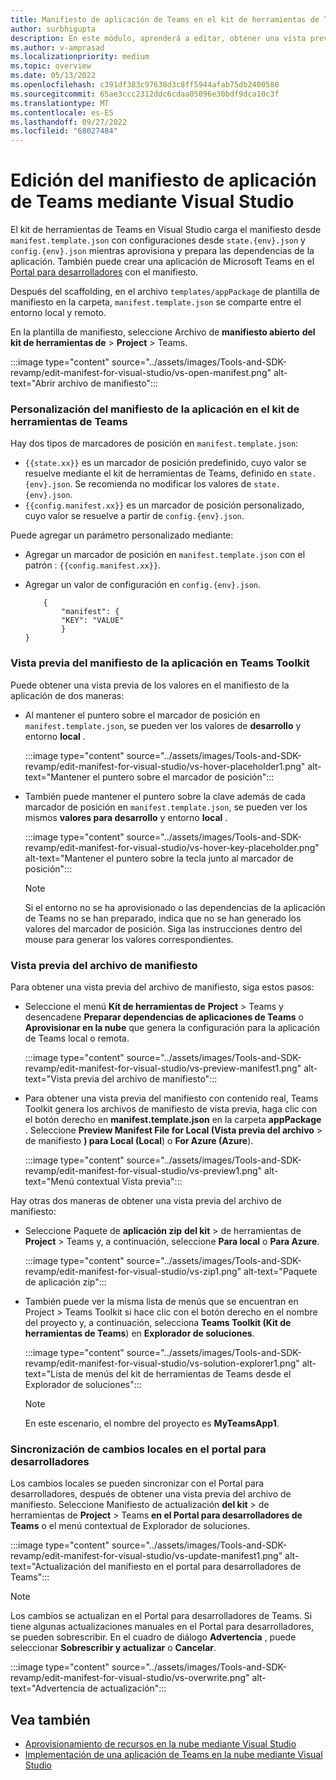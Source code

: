 ```yaml
---
title: Manifiesto de aplicación de Teams en el kit de herramientas de Teams para Visual Studio
author: surbhigupta
description: En este módulo, aprenderá a editar, obtener una vista previa y personalizar el manifiesto de aplicación de Teams en el entorno diferente para Visual Studio.
ms.author: v-amprasad
ms.localizationpriority: medium
ms.topic: overview
ms.date: 05/13/2022
ms.openlocfilehash: c391df383c97638d3c8ff5944afab75db2400580
ms.sourcegitcommit: 65ae3ccc2312ddc6cdaa05096e30bdf9dca10c3f
ms.translationtype: MT
ms.contentlocale: es-ES
ms.lasthandoff: 09/27/2022
ms.locfileid: "68027484"
---
```

# <a name="edit-teams-app-manifest-using-visual-studio"></a>Edición del manifiesto de aplicación de Teams mediante Visual Studio

El kit de herramientas de Teams en Visual Studio carga el manifiesto desde `manifest.template.json` con configuraciones desde `state.{env}.json` y `config.{env}.json` mientras aprovisiona y prepara las dependencias de la aplicación. También puede crear una aplicación de Microsoft Teams en el [Portal para desarrolladores](https://dev.teams.microsoft.com/apps) con el manifiesto.

Después del scaffolding, en el archivo `templates/appPackage` de plantilla de manifiesto en la carpeta, `manifest.template.json` se comparte entre el entorno local y remoto.

En la plantilla de manifiesto, seleccione Archivo de **manifiesto abierto** **del kit de herramientas de** >  **Project** >  Teams.

:::image type="content" source="../assets/images/Tools-and-SDK-revamp/edit-manifest-for-visual-studio/vs-open-manifest.png" alt-text="Abrir archivo de manifiesto":::

### <a name="customize-app-manifest-in-teams-toolkit"></a>Personalización del manifiesto de la aplicación en el kit de herramientas de Teams

Hay dos tipos de marcadores de posición en `manifest.template.json`:

- `{{state.xx}}` es un marcador de posición predefinido, cuyo valor se resuelve mediante el kit de herramientas de Teams, definido en `state.{env}.json`. Se recomienda no modificar los valores de `state.{env}.json`.
- `{{config.manifest.xx}}` es un marcador de posición personalizado, cuyo valor se resuelve a partir de `config.{env}.json`.

Puede agregar un parámetro personalizado mediante:

- Agregar un marcador de posición en `manifest.template.json` con el patrón : `{{config.manifest.xx}}`.
- Agregar un valor de configuración en `config.{env}.json`.

    ```
        {
            "manifest": {
            "KEY": "VALUE"
            }
    }
    ```

### <a name="preview-app-manifest-in-teams-toolkit"></a>Vista previa del manifiesto de la aplicación en Teams Toolkit

Puede obtener una vista previa de los valores en el manifiesto de la aplicación de dos maneras:

- Al mantener el puntero sobre el marcador de posición en `manifest.template.json`, se pueden ver los valores de **desarrollo** y entorno **local** .

   :::image type="content" source="../assets/images/Tools-and-SDK-revamp/edit-manifest-for-visual-studio/vs-hover-placeholder1.png" alt-text="Mantener el puntero sobre el marcador de posición":::

- También puede mantener el puntero sobre la clave además de cada marcador de posición en `manifest.template.json`, se pueden ver los mismos **valores para desarrollo** y entorno **local** .

   :::image type="content" source="../assets/images/Tools-and-SDK-revamp/edit-manifest-for-visual-studio/vs-hover-key-placeholder.png" alt-text="Mantener el puntero sobre la tecla junto al marcador de posición":::

   > [!NOTE]
   > Si el entorno no se ha aprovisionado o las dependencias de la aplicación de Teams no se han preparado, indica que no se han generado los valores del marcador de posición. Siga las instrucciones dentro del mouse para generar los valores correspondientes.

### <a name="preview-manifest-file"></a>Vista previa del archivo de manifiesto

Para obtener una vista previa del archivo de manifiesto, siga estos pasos:

- Seleccione el menú **Kit de herramientas de** **Project** >  Teams y desencadene **Preparar dependencias de aplicaciones de Teams** o **Aprovisionar en la nube** que genera la configuración para la aplicación de Teams local o remota.

   :::image type="content" source="../assets/images/Tools-and-SDK-revamp/edit-manifest-for-visual-studio/vs-preview-manifest1.png" alt-text="Vista previa del archivo de manifiesto":::

- Para obtener una vista previa del manifiesto con contenido real, Teams Toolkit genera los archivos de manifiesto de vista previa, haga clic con el botón derecho en **manifest.template.json** en la carpeta **appPackage** . Seleccione **Preview Manifest File for Local (Vista previa del archivo** >  de manifiesto **) para Local (Local**) o **For Azure (Azure**).

   :::image type="content" source="../assets/images/Tools-and-SDK-revamp/edit-manifest-for-visual-studio/vs-preview1.png" alt-text="Menú contextual Vista previa":::

Hay otras dos maneras de obtener una vista previa del archivo de manifiesto:

- Seleccione Paquete de **aplicación zip** **del kit** >  de herramientas de **Project** >  Teams y, a continuación, seleccione **Para local** o **Para Azure**.

    :::image type="content" source="../assets/images/Tools-and-SDK-revamp/edit-manifest-for-visual-studio/vs-zip1.png" alt-text="Paquete de aplicación zip":::

- También puede ver la misma lista de menús que se encuentran en Project > Teams Toolkit si hace clic con el botón derecho en el nombre del proyecto y, a continuación, selecciona **Teams Toolkit (Kit de herramientas de Teams**) en **Explorador de soluciones**.

    :::image type="content" source="../assets/images/Tools-and-SDK-revamp/edit-manifest-for-visual-studio/vs-solution-explorer1.png" alt-text="Lista de menús del kit de herramientas de Teams desde el Explorador de soluciones":::

    > [!NOTE]
    >En este escenario, el nombre del proyecto es **MyTeamsApp1**.

### <a name="sync-local-changes-to-developer-portal"></a>Sincronización de cambios locales en el portal para desarrolladores

Los cambios locales se pueden sincronizar con el Portal para desarrolladores, después de obtener una vista previa del archivo de manifiesto. Seleccione Manifiesto de actualización **del kit** >  de herramientas de **Project** >  Teams **en el Portal para desarrolladores de Teams** o el menú contextual de Explorador de soluciones.

:::image type="content" source="../assets/images/Tools-and-SDK-revamp/edit-manifest-for-visual-studio/vs-update-manifest1.png" alt-text="Actualización del manifiesto en el portal para desarrolladores de Teams":::

> [!NOTE]
> Los cambios se actualizan en el Portal para desarrolladores de Teams. Si tiene algunas actualizaciones manuales en el Portal para desarrolladores, se pueden sobrescribir. En el cuadro de diálogo **Advertencia** , puede seleccionar **Sobrescribir y actualizar** o **Cancelar**.

:::image type="content" source="../assets/images/Tools-and-SDK-revamp/edit-manifest-for-visual-studio/vs-overwrite.png" alt-text="Advertencia de actualización":::

## <a name="see-also"></a>Vea también

- [Aprovisionamiento de recursos en la nube mediante Visual Studio](provision-cloud-resources.md)
- [Implementación de una aplicación de Teams en la nube mediante Visual Studio](deploy-teams-app.md)
